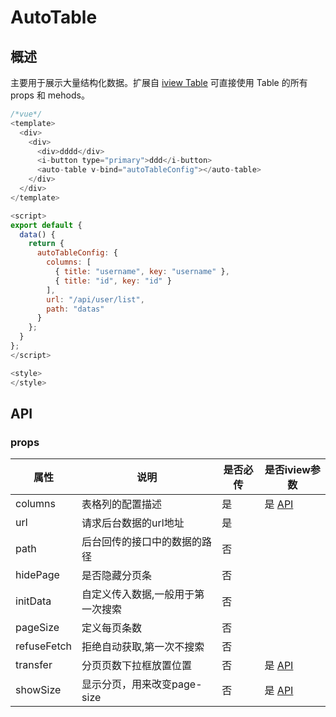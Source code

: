 # AutoTable

## 概述

主要用于展示大量结构化数据。扩展自 [iview Table](https://www.iviewui.com/components/table) 可直接使用 Table 的所有 props 和 mehods。

```javascript
/*vue*/
<template>
  <div>
    <div>
      <div>dddd</div>
      <i-button type="primary">ddd</i-button>
      <auto-table v-bind="autoTableConfig"></auto-table>
    </div>
  </div>
</template>

<script>
export default {
  data() {
    return {
      autoTableConfig: {
        columns: [
          { title: "username", key: "username" },
          { title: "id", key: "id" }
        ],
        url: "/api/user/list",
        path: "datas"
      }
    };
  }
};
</script>

<style>
</style>
```

## API

### props

| 属性        | 说明                              | 是否必传 | 是否iview参数                                                |
| ----------- | --------------------------------- | -------- | ------------------------------------------------------------ |
| columns     | 表格列的配置描述                  | 是       | 是 [API](https://www.iviewui.com/components/table#API)       |
| url         | 请求后台数据的url地址             | 是       |
| path        | 后台回传的接口中的数据的路径      | 否       |
| hidePage    | 是否隐藏分页条                    | 否       |
| initData    | 自定义传入数据,一般用于第一次搜索 | 否       |
| pageSize    | 定义每页条数                      | 否       |                                                              |
| refuseFetch | 拒绝自动获取,第一次不搜索         | 否       |
| transfer    | 分页页数下拉框放置位置            | 否       | 是 [API](https://www.iviewui.com/components/page#Page_props) |
| showSize    | 显示分页，用来改变page-size       | 否       | 是 [API](https://www.iviewui.com/components/page#Page_props) |
